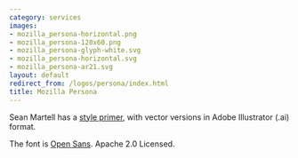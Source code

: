 ```yaml
---
category: services
images:
- mozilla_persona-horizontal.png
- mozilla_persona-120x60.png
- mozilla_persona-glyph-white.svg
- mozilla_persona-horizontal.svg
- mozilla_persona-ar21.svg
layout: default
redirect_from: /logos/persona/index.html
title: Mozilla Persona
---
```


Sean Martell has a [style primer](http://people.mozilla.org/~smartell/persona/), with vector versions in Adobe Illustrator \(.ai\) format.

The font is [Open Sans](http://www.google.com/fonts/#UsePlace:use/Collection:Open+Sans).  Apache 2.0 Licensed.